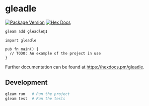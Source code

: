 # gleadle

[![Package Version](https://img.shields.io/hexpm/v/gleadle)](https://hex.pm/packages/gleadle)
[![Hex Docs](https://img.shields.io/badge/hex-docs-ffaff3)](https://hexdocs.pm/gleadle/)

```sh
gleam add gleadle@1
```
```gleam
import gleadle

pub fn main() {
  // TODO: An example of the project in use
}
```

Further documentation can be found at <https://hexdocs.pm/gleadle>.

## Development

```sh
gleam run   # Run the project
gleam test  # Run the tests
```
